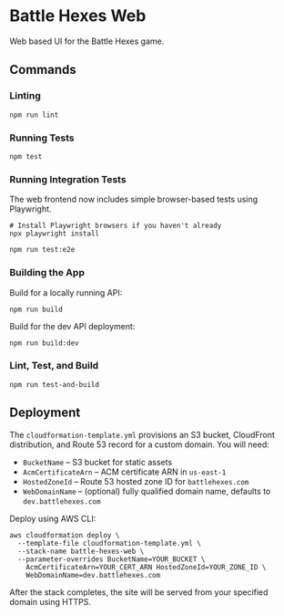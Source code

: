 # Battle Hexes Web

Web based UI for the Battle Hexes game.

## Commands

### Linting

    npm run lint

### Running Tests

    npm test

### Running Integration Tests

The web frontend now includes simple browser-based tests using Playwright.

    # Install Playwright browsers if you haven't already
    npx playwright install
    
    npm run test:e2e

### Building the App

Build for a locally running API:

    npm run build

Build for the dev API deployment:

    npm run build:dev

### Lint, Test, and Build

    npm run test-and-build

## Deployment

The `cloudformation-template.yml` provisions an S3 bucket, CloudFront
distribution, and Route 53 record for a custom domain. You will need:

- `BucketName` – S3 bucket for static assets
- `AcmCertificateArn` – ACM certificate ARN in `us-east-1`
- `HostedZoneId` – Route 53 hosted zone ID for `battlehexes.com`
- `WebDomainName` – (optional) fully qualified domain name, defaults to
  `dev.battlehexes.com`

Deploy using AWS CLI:

```
aws cloudformation deploy \
  --template-file cloudformation-template.yml \
  --stack-name battle-hexes-web \
  --parameter-overrides BucketName=YOUR_BUCKET \
    AcmCertificateArn=YOUR_CERT_ARN HostedZoneId=YOUR_ZONE_ID \
    WebDomainName=dev.battlehexes.com
```

After the stack completes, the site will be served from your specified
domain using HTTPS.

